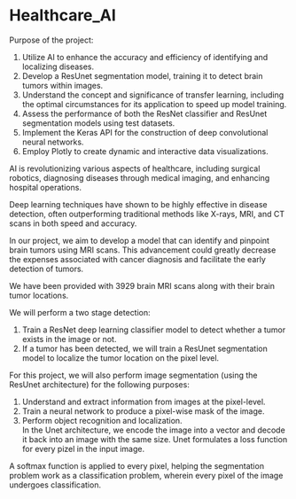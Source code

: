 # Healthcare_AI

Purpose of the project:
1. Utilize AI to enhance the accuracy and efficiency of identifying and localizing diseases.
2. Develop a ResUnet segmentation model, training it to detect brain tumors within images.
3. Understand the concept and significance of transfer learning, including the optimal circumstances for its application to speed up model training.
4. Assess the performance of both the ResNet classifier and ResUnet segmentation models using test datasets.
5. Implement the Keras API for the construction of deep convolutional neural networks.
6. Employ Plotly to create dynamic and interactive data visualizations.

AI is revolutionizing various aspects of healthcare, including surgical robotics, diagnosing diseases through medical imaging, and enhancing hospital operations.

Deep learning techniques have shown to be highly effective in disease detection, often outperforming traditional methods like X-rays, MRI, and CT scans in both speed and accuracy.

In our project, we aim to develop a model that can identify and pinpoint brain tumors using MRI scans. This advancement could greatly decrease the expenses associated with cancer diagnosis and facilitate the early detection of tumors.

We have been provided with 3929 brain MRI scans along with their brain tumor locations.

We will perform a two stage detection:
1. Train a ResNet deep learning classifier model to detect whether a tumor exists in the image or not.
2. If a tumor has been detected, we will train a ResUnet segmentation model to localize the tumor location on the pixel level.

For this project, we will also perform image segmentation (using the ResUnet architecture) for the following purposes:
1. Understand and extract information from images at the pixel-level.
2. Train a neural network to produce a pixel-wise mask of the image.
3. Perform object recognition and localization. <br />
In the Unet architecture, we encode the image into a vector and decode it back into an image with the same size. Unet formulates a loss function for every pizel in the input image.

A softmax function is applied to every pixel, helping the segmentation problem work as a classification problem, wherein every pixel of the image undergoes classification.
